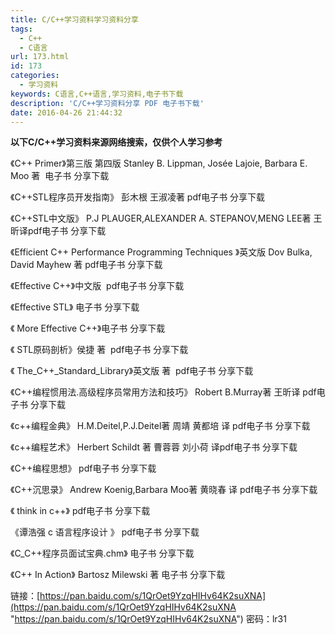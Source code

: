 ```yaml
---
title: C/C++学习资料学习资料分享
tags:
  - C++
  - C语言
url: 173.html
id: 173
categories:
  - 学习资料
keywords: C语言,C++语言,学习资料,电子书下载
description: 'C/C++学习资料分享 PDF 电子书下载'
date: 2016-04-26 21:44:32
---
```


**以下C/C++学习资料来源网络搜索，仅供个人学习参考**

《C++ Primer》第三版 第四版 Stanley B. Lippman, Josée Lajoie, Barbara E. Moo 著  电子书 分享下载

《C++STL程序员开发指南》 彭木根 王淑凌著 pdf电子书 分享下载

《C++STL中文版》 P.J PLAUGER,ALEXANDER A. STEPANOV,MENG LEE著 王昕译pdf电子书 分享下载

《Efficient C++ Performance Programming Techniques 》英文版 Dov Bulka, David Mayhew 著 pdf电子书 分享下载

《Effective C++》中文版  pdf电子书 分享下载

《Effective STL》 电子书 分享下载

《 More Effective C++》电子书 分享下载

《 STL原码剖析》侯捷 著  pdf电子书 分享下载

《 The\_C++\_Standard_Library》英文版 著  pdf电子书 分享下载

《C++编程惯用法.高级程序员常用方法和技巧》 Robert B.Murray著 王昕译 pdf电子书 分享下载

《c++编程金典》 H.M.Deitel,P.J.Deitel著 周靖 黄都培 译 pdf电子书 分享下载

《c++编程艺术》 Herbert Schildt 著 曹蓉蓉 刘小荷 译pdf电子书 分享下载

《C++编程思想》 pdf电子书 分享下载

《C++沉思录》 Andrew Koenig,Barbara Moo著 黄晓春 译 pdf电子书 分享下载

《 think in c++》 pdf电子书 分享下载

《谭浩强 c 语言程序设计 》 pdf电子书 分享下载

《C_C++程序员面试宝典.chm》 电子书 分享下载

《C++ In Action》 Bartosz Milewski 著 电子书 分享下载

链接：[https://pan.baidu.com/s/1QrOet9YzqHIHv64K2suXNA](https://pan.baidu.com/s/1QrOet9YzqHIHv64K2suXNA "https://pan.baidu.com/s/1QrOet9YzqHIHv64K2suXNA") 密码：lr31